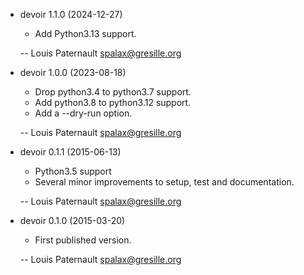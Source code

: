 * devoir 1.1.0 (2024-12-27)

    * Add Python3.13 support.

    -- Louis Paternault <spalax@gresille.org>

* devoir 1.0.0 (2023-08-18)

    * Drop python3.4 to python3.7 support.
    * Add python3.8 to python3.12 support.
    * Add a --dry-run option.

    -- Louis Paternault <spalax@gresille.org>

* devoir 0.1.1 (2015-06-13)

    * Python3.5 support
    * Several minor improvements to setup, test and documentation.

    -- Louis Paternault <spalax@gresille.org>

* devoir 0.1.0 (2015-03-20)

    * First published version.

    -- Louis Paternault <spalax@gresille.org>
